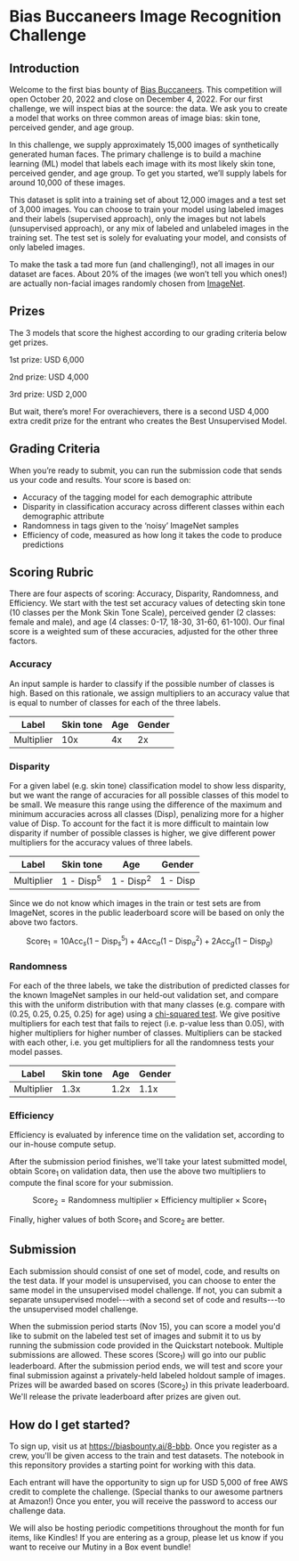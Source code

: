 # Bias Buccaneers Image Recognition Challenge

## Introduction

Welcome to the first bias bounty of [Bias Buccaneers](https://biasbounty.ai/). This competition will open October 20, 2022 and close on December 4, 2022. For our first challenge, we will inspect bias at the source: the data. We ask you to create a model that works on three common areas of image bias: skin tone, perceived gender, and age group.

In this challenge, we supply approximately 15,000 images of synthetically generated human faces. The primary challenge is to build a machine learning (ML) model that labels each image with its most likely skin tone, perceived gender, and age group. To get you started, we’ll supply labels for around 10,000 of these images.

This dataset is split into a training set of about 12,000 images and a test set of 3,000 images. You can choose to train your model using labeled images and their labels (supervised approach), only the images but not labels (unsupervised approach), or any mix of labeled and unlabeled images in the training set. The test set is solely for evaluating your model, and consists of only labeled images.

To make the task a tad more fun (and challenging!), not all images in our dataset are faces. About 20% of the images (we won’t tell you which ones!) are actually non-facial images randomly chosen from [ImageNet](https://www.image-net.org/).

## Prizes

The 3 models that score the highest according to our grading criteria below get prizes.

1st prize: USD 6,000 

2nd prize: USD 4,000

3rd prize: USD 2,000

But wait, there’s more! For overachievers, there is a second USD 4,000 extra credit prize for the entrant who creates the Best Unsupervised Model. 

## Grading Criteria
When you’re ready to submit, you can run the submission code that sends us your code and results. Your score is based on:

* Accuracy of the tagging model for each demographic attribute
* Disparity in classification accuracy across different classes within each demographic attribute
* Randomness in tags given to the ‘noisy’ ImageNet samples 
* Efficiency of code, measured as how long it takes the code to produce predictions

## Scoring Rubric

There are four aspects of scoring: Accuracy, Disparity, Randomness, and Efficiency. We start with the test set accuracy values of detecting skin tone (10 classes per the Monk Skin Tone Scale), perceived gender (2 classes: female and male), and age (4 classes: 0-17, 18-30, 31-60, 61-100). Our final score is a weighted sum of these accuracies, adjusted for the other three factors.

### Accuracy
An input sample is harder to classify if the possible number of classes is high. Based on this rationale, we assign multipliers to an accuracy value that is equal to number of classes for each of the three labels.

| Label | Skin tone | Age | Gender |
| --- | --- | --- | --- |
| Multiplier | 10x | 4x | 2x

### Disparity
For a given label (e.g. skin tone) classification model to show less disparity, but we want the range of accuracies for all possible classes of this model to be small. 
We measure this range using the difference of the maximum and minimum accuracies across all classes (Disp), penalizing more for a higher value of Disp. To account for the fact it is more difficult to maintain low disparity if number of possible classes is higher, we give different power multipliers for the accuracy values of three labels.

| Label | Skin tone | Age | Gender |
| --- | --- | --- | --- |
| Multiplier | 1 - Disp<sup>5</sup> | 1 - Disp<sup>2</sup> | 1 - Disp

Since we do not know which images in the train or test sets are from ImageNet, scores in the public leaderboard score will be based on only the above two factors.

$$ \text{Score}_1  = 10 \text{Acc}_s ( 1-\text{Disp}_s^5 ) + 4 \text{Acc}_a ( 1-\text{Disp}_a^2 ) + 2 \text{Acc}_g ( 1-\text{Disp}_g )$$

### Randomness
For each of the three labels, we take the distribution of predicted classes for the known ImageNet samples in our held-out validation set, and compare this with the uniform distribution with that many classes (e.g. compare with (0.25, 0.25, 0.25, 0.25) for age) using a [chi-squared test](https://en.wikipedia.org/wiki/Chi-squared_test). We give positive multipliers for each test that fails to reject (i.e. p-value less than 0.05), with higher multipliers for higher number of classes. Multipliers can be stacked with each other, i.e. you get multipliers for all the randomness tests your model passes.

| Label | Skin tone | Age | Gender |
| --- | --- | --- | --- |
| Multiplier | 1.3x | 1.2x | 1.1x

### Efficiency

Efficiency is evaluated by inference time on the validation set, according to our in-house compute setup.

After the submission period finishes, we'll take your latest submitted model, obtain $\text{Score}_1$ on validation data, then use the above two multipliers to compute the final score for your submission.

$$ \text{Score}_2 = \text{Randomness multiplier} \times \text{Efficiency multiplier} \times \text{Score}_1 $$

Finally, higher values of both $\text{Score}_1$ and $\text{Score}_2$ are better.

## Submission
Each submission should consist of one set of model, code, and results on the test data. If your model is unsupervised, you can choose to enter the same model in the unsupervised model challenge. If not, you can submit a separate unsupervised model---with a second set of code and results---to the unsupervised model challenge. 

When the submission period starts (Nov 15), you can score a model you'd like to submit on the labeled test set of images and submit it to us by running the submission code provided in the Quickstart notebook. Multiple submissions are allowed. These scores (Score<sub>1</sub>) will go into our public leaderboard. After the submission period ends, we will test and score your final submission against a privately-held labeled holdout sample of images. Prizes will be awarded based on scores (Score<sub>2</sub>) in this private leaderboard. We'll release the private leaderboard after prizes are given out.


## How do I get started? 
To sign up, visit us at https://biasbounty.ai/8-bbb. Once you register as a crew, you'll be given access to the train and test datasets. The notebook in this reponsitory provides a starting point for working with this data.

Each entrant will have the opportunity to sign up for USD 5,000 of free AWS credit to complete the challenge. (Special thanks to our awesome partners at Amazon!) Once you enter, you will receive the password to access our challenge data. 

We will also be hosting periodic competitions throughout the month for fun items, like Kindles! If you are entering as a group, please let us know if you want to receive our Mutiny in a Box event bundle!
